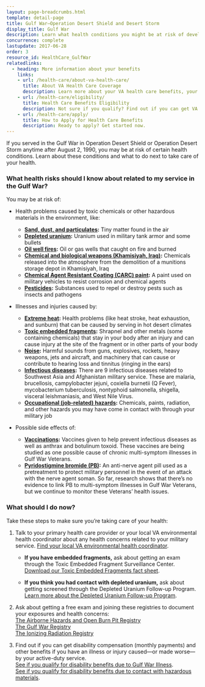 ```yaml
---
layout: page-breadcrumbs.html
template: detail-page
title: Gulf War—Operation Desert Shield and Desert Storm
display_title: Gulf War
description: Learn what health conditions you might be at risk of developing if you’re a Gulf War Veteran and you served during Operation Desert Shield or Operation Desert Storm. Find out what to do next and how to register your condition in the Gulf War registry.
concurrence: complete
lastupdate: 2017-06-28
order: 3
resource_id: HealthCare_GulfWar
relatedlinks:
  - heading: More information about your benefits
    links:
    - url: /health-care/about-va-health-care/
      title: About VA Health Care Coverage
      description: Learn more about your VA health care benefits, your health care team, and where you’ll go for care.
    - url: /health-care/eligibility/
      title: Health Care Benefits Eligibility
      description: Not sure if you qualify? Find out if you can get VA health care benefits.
    - url: /health-care/apply/
      title: How to Apply for Health Care Benefits
      description: Ready to apply? Get started now.
---
```


<div class="va-introtext">

If you served in the Gulf War in Operation Desert Shield or Operation Desert Storm anytime after August 2, 1990, you may be at risk of certain health conditions. Learn about these conditions and what to do next to take care of your health.

</div>

<div class="feature" markdown=“1”>

### What health risks should I know about related to my service in the Gulf War?

You may be at risk of:

- Health problems caused by toxic chemicals or other hazardous materials in the environment, like:
  - **[Sand, dust, and particulates](http://www.publichealth.va.gov/exposures/sand-dust-particulates/index.asp):** Tiny matter found in the air
  - **[Depleted uranium](http://www.publichealth.va.gov/exposures/depleted_uranium/index.asp):** Uranium used in military tank armor and some bullets
  - **[Oil well fires](http://www.publichealth.va.gov/exposures/gulfwar/sources/oil-well-fires.asp):** Oil or gas wells that caught on fire and burned
  - **[Chemical and biological weapons (Khamisiyah, Iraq)](http://www.publichealth.va.gov/exposures/gulfwar/sources/chem-bio-weapons.asp):** Chemicals released into the atmosphere from the demolition of a munitions storage depot in Khamisiyah, Iraq
  - **[Chemical Agent Resistant Coating (CARC) paint](http://www.publichealth.va.gov/exposures/gulfwar/sources/chem-bio-weapons.asp):** A paint used on military vehicles to resist corrosion and chemical agents
  - **[Pesticides](http://www.publichealth.va.gov/exposures/gulfwar/sources/pesticides.asp):** Substances used to repel or destroy pests such as insects and pathogens

- Illnesses and injuries caused by:
  - **[Extreme heat](http://www.publichealth.va.gov/exposures/heat-injuries/index.asp):** Health problems (like heat stroke, heat exhaustion, and sunburn) that can be caused by serving in hot desert climates
  - **[Toxic embedded fragments](http://www.publichealth.va.gov/exposures/toxic_fragments/index.asp):** Shrapnel and other metals (some containing chemicals) that stay in your body after an injury and can cause injury at the site of the fragment or in other parts of your body
  - **[Noise](http://www.publichealth.va.gov/exposures/noise/index.asp):** Harmful sounds from guns, explosives, rockets, heavy weapons, jets and aircraft, and machinery that can cause or contribute to hearing loss and tinnitus (ringing in the ears)
  - **[Infectious diseases](http://www.publichealth.va.gov/exposures/infectious-diseases/index.asp):** There are 9 infectious diseases related to Southwest Asia and Afghanistan military service. These are malaria, brucellosis, campylobacter jejuni, coxiella burnetii (Q Fever), mycobacterium tuberculosis, nontyphoid salmonella, shigella, visceral leishmaniasis, and West Nile Virus.
  - **[Occupational (job-related) hazards](http://www.publichealth.va.gov/exposures/categories/occupational-hazards.asp):** Chemicals, paints, radiation, and other hazards you may have come in contact with through your military job

- Possible side effects of:
  - **[Vaccinations](http://www.publichealth.va.gov/exposures/gulfwar/sources/vaccinations.asp):** Vaccines given to help prevent infectious diseases as well as anthrax and botulinum toxoid. These vaccines are being studied as one possible cause of chronic multi-symptom illnesses in Gulf War Veterans.
  - **[Pyridostigmine bromide (PB)](http://www.publichealth.va.gov/exposures/gulfwar/sources/pyridostigmine-bromide.asp):** An anti-nerve agent pill used as a pretreatment to protect military personnel in the event of an attack with the nerve agent soman. So far, research shows that there’s no evidence to link PB to multi-symptom illnesses in Gulf War Veterans, but we continue to monitor these Veterans’ health issues.

</div>

### What should I do now?

Take these steps to make sure you’re taking care of your health:

<ol class="process">
<li class="process-step list-one">

Talk to your primary health care provider or your local VA environmental health coordinator about any health concerns related to your military service. [Find your local VA environmental health coordinator](https://www.publichealth.va.gov/exposures/coordinators.asp).

- **If you have embedded fragments,** ask about getting an exam through the Toxic Embedded Fragment Surveillance Center. [Download our Toxic Embedded Fragments fact sheet](http://www.publichealth.va.gov/docs/exposures/TEFSC-veterans-fact-sheet.pdf).

- **If you think you had contact with depleted uranium,** ask about getting screened through the Depleted Uranium Follow-up Program. [Learn more about the Depleted Uranium Follow-up Program](http://www.publichealth.va.gov/exposures/depleted_uranium/followup_program.asp).

</li>

<li class="process-step list-two">

Ask about getting a free exam and joining these registries to document your exposures and health concerns:
<br />
[The Airborne Hazards and Open Burn Pit Registry](https://veteran.mobilehealth.va.gov/AHBurnPitRegistry/)
<br />
[The Gulf War Registry](http://www.publichealth.va.gov/exposures/gulfwar/benefits/registry-exam.asp)
<br />
[The Ionizing Radiation Registry](https://www.publichealth.va.gov/exposures/radiation/benefits/registry-exam.asp)

</li>

<li class="process-step list-three">

Find out if you can get disability compensation (monthly payments) and other benefits if you have an illness or injury caused—or made worse—by your active-duty service.
<br />
[See if you qualify for disability benefits due to Gulf War Illness](/disability-benefits/conditions/exposure-to-hazardous-materials/gulf-war-illness/).
<br />
[See if you qualify for disability benefits due to contact with hazardous materials](/disability-benefits/conditions/exposure-to-hazardous-materials/).

</li>
</ol>
